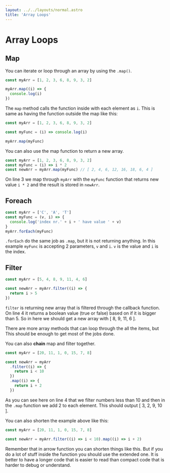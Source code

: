 ```yaml
---
layout: ../../layouts/normal.astro
title: 'Array Loops'
---
```


# Array Loops

## Map

You can iterate or loop through an array by using the `.map()`.

```javascript
const myArr = [1, 2, 3, 6, 8, 9, 3, 2]

myArr.map((i) => {
  console.log(i)
})
```

The `map` method calls the function inside with each element as `i`.
This is same as having the function outside the map like this:

```javascript
const myArr = [1, 2, 3, 6, 8, 9, 3, 2]

const myFunc = (i) => console.log(i)

myArr.map(myFunc)
```

You can also use the map function to return a new array.

```javascript
const myArr = [1, 2, 3, 6, 8, 9, 3, 2]
const myFunc = (i) => i * 2
const newArr = myArr.map(myFunc) // [ 2, 4, 6, 12, 16, 18, 6, 4 ]
```

On line 3 we map through `myArr` with the `myFunc` function that returns new value `i * 2` and the result is stored in `newArr`.

## Foreach

```javascript
const myArr = ['C', 'A', 'T']
const myFunc = (v, i) => {
  console.log('index nr.' + i + ' have value ' + v)
}
myArr.forEach(myFunc)
```

`.forEach` do the same job as `.map`, but it is not returning anything.
In this example `myFunc` is accepting 2 parameters, `v` and `i`. `v` is the value and `i` is the index.

## Filter

```javascript
const myArr = [5, 4, 8, 9, 11, 4, 6]

const newArr = myArr.filter((i) => {
  return i > 5
})
```

`filter` is returning new array that is filtered through the callback function. On line 4 it returns a boolean value (true or false) based on if it is bigger than 5. So in here we should get a new array with [ 8, 9, 11, 6 ].

There are more array methods that can loop through the all the items, but This should be enough to get most of the jobs done.

You can also **chain** map and filter together.

```javascript
const myArr = [20, 11, 1, 0, 15, 7, 8]

const newArr = myArr
  .filter((i) => {
    return i < 10
  })
  .map((i) => {
    return i + 2
  })
```

As you can see here on line 4 that we filter numbers less than 10 and then in the `.map` function we add 2 to each element. This should output [ 3, 2, 9, 10 ].

You can also shorten the example above like this:

```javascript
const myArr = [20, 11, 1, 0, 15, 7, 8]

const newArr = myArr.filter((i) => i < 10).map((i) => i + 2)
```

Remember that in arrow function you can shorten things like this. But if you do a lot of stuff inside the function you should use the extended one. It is better to have a longer code that is easier to read than compact code that is harder to debug or understand.

